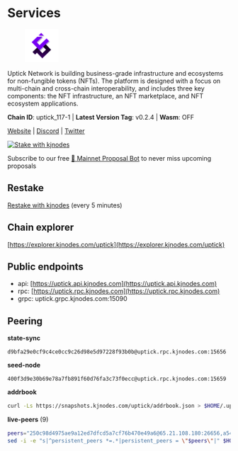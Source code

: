 # Services

<figure><img src="https://raw.githubusercontent.com/kj89/cosmos-images/main/logos/uptick.png" alt=""><figcaption></figcaption></figure>

Uptick Network is building business-grade infrastructure and  ecosystems for non-fungible tokens (NFTs). The platform is  designed with a focus on multi-chain and cross-chain interoperability,  and includes three key components: the NFT infrastructure, an NFT  marketplace, and NFT ecosystem applications.

**Chain ID**: uptick_117-1 | **Latest Version Tag**: v0.2.4 | **Wasm**: OFF

[Website](https://uptick.network) | [Discord](https://discord.gg/UzeHS7fu5H) | [Twitter](https://twitter.com/uptickproject)

[![Stake with kjnodes](https://i.ibb.co/cr44Q8j/button-stake-with-kjnodes.png)](https://restake.app/uptick/uptickvaloper1jqpaf0vgzlxvjx5meq8huweuv2nguqe20seefq)

Subscribe to our free [🤖 Mainnet Proposal Bot](https://t.me/kjnodes_proposal_bot) to never miss upcoming proposals

## Restake

[Restake with kjnodes](https://restake.app/uptick/uptickvaloper1jqpaf0vgzlxvjx5meq8huweuv2nguqe20seefq) (every 5 minutes)
## Chain explorer
[https://explorer.kjnodes.com/uptick](https://explorer.kjnodes.com/uptick)

## Public endpoints

* api: [https://uptick.api.kjnodes.com](https://uptick.api.kjnodes.com)
* rpc: [https://uptick.rpc.kjnodes.com](https://uptick.rpc.kjnodes.com)
* grpc: uptick.grpc.kjnodes.com:15090

## Peering

**state-sync**

```text
d9bfa29e0cf9c4ce0cc9c26d98e5d97228f93b0b@uptick.rpc.kjnodes.com:15656
```

**seed-node**

```text
400f3d9e30b69e78a7fb891f60d76fa3c73f0ecc@uptick.rpc.kjnodes.com:15659
```

**addrbook**
```bash
curl -Ls https://snapshots.kjnodes.com/uptick/addrbook.json > $HOME/.uptickd/config/addrbook.json
```

**live-peers** (9)
```bash
peers="250c98d4975ae9a12ed7dfcd5a7cf76b470e49a6@65.21.108.180:26656,a5408575fc327823f73c153d9f89c932ac30a335@141.94.141.144:28056,90c0c03d27e5b4354bffb709d28340f2657ca1c7@138.201.121.185:26679,ea83a93c2878af90d034138fc5026218fb89d0d2@69.197.19.36:21656,4914c40a9441895f355c600f38ed94756782ab99@146.59.81.204:27856,34d86f3a8dfce7d8b615563c587433c65792f104@185.219.142.221:15656,d9bfa29e0cf9c4ce0cc9c26d98e5d97228f93b0b@65.109.88.38:15656,ee045c74c0678f1122650a3a5223923977cae1b3@65.109.93.152:30656,29269b318b35005b4ac39d010cbc3c41a5ab0833@185.144.99.33:26656"
sed -i -e "s|^persistent_peers *=.*|persistent_peers = \"$peers\"|" $HOME/.uptickd/config/config.toml
```
